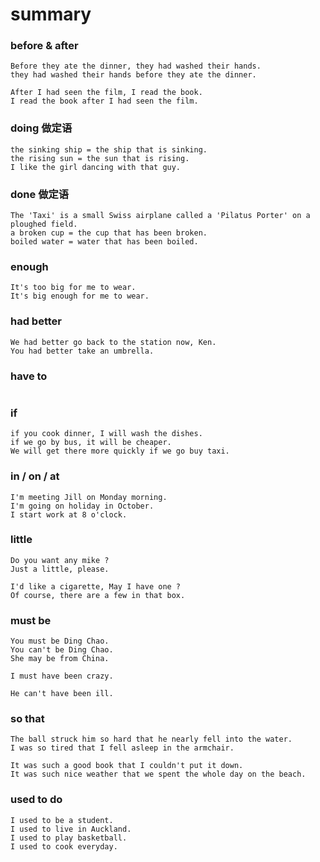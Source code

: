 # summary

### before & after
```text
Before they ate the dinner, they had washed their hands.
they had washed their hands before they ate the dinner.

After I had seen the film, I read the book.
I read the book after I had seen the film.
```


### doing 做定语
```text
the sinking ship = the ship that is sinking.
the rising sun = the sun that is rising.
I like the girl dancing with that guy.
```


### done 做定语
```text
The 'Taxi' is a small Swiss airplane called a 'Pilatus Porter' on a ploughed field.
a broken cup = the cup that has been broken.
boiled water = water that has been boiled.
```


### enough
```text
It's too big for me to wear.
It's big enough for me to wear.
```


### had better
```text
We had better go back to the station now, Ken.
You had better take an umbrella.
```


### have to
```text

```


### if
```text
if you cook dinner, I will wash the dishes.
if we go by bus, it will be cheaper.
We will get there more quickly if we go buy taxi.
```


### in / on / at
```text
I'm meeting Jill on Monday morning.
I'm going on holiday in October.
I start work at 8 o'clock.
```


### little
```text
Do you want any mike ?
Just a little, please.

I'd like a cigarette, May I have one ?
Of course, there are a few in that box.
```


### must be
```text
You must be Ding Chao.
You can't be Ding Chao.
She may be from China.

I must have been crazy.

He can't have been ill.
```


### so that
```text
The ball struck him so hard that he nearly fell into the water.
I was so tired that I fell asleep in the armchair.

It was such a good book that I couldn't put it down.
It was such nice weather that we spent the whole day on the beach.
```


### used to do
```text
I used to be a student.
I used to live in Auckland.
I used to play basketball.
I used to cook everyday.
```